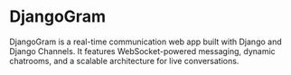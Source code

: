 # DjangoGram
DjangoGram is a real-time communication web app built with Django and Django Channels. It features WebSocket-powered messaging, dynamic chatrooms, and a scalable architecture for live conversations.
